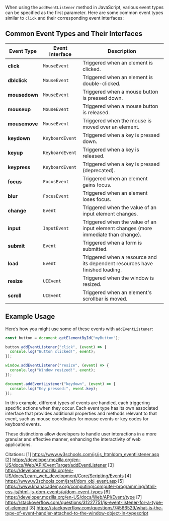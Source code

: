 When using the `addEventListener` method in JavaScript, various event types can be specified as the first parameter. Here are
some common event types similar to `click` and their corresponding event interfaces:

## Common Event Types and Their Interfaces

| Event Type    | Event Interface | Description                                                                        |
| ------------- | --------------- | ---------------------------------------------------------------------------------- |
| **click**     | `MouseEvent`    | Triggered when an element is clicked.                                              |
| **dblclick**  | `MouseEvent`    | Triggered when an element is double-clicked.                                       |
| **mousedown** | `MouseEvent`    | Triggered when a mouse button is pressed down.                                     |
| **mouseup**   | `MouseEvent`    | Triggered when a mouse button is released.                                         |
| **mousemove** | `MouseEvent`    | Triggered when the mouse is moved over an element.                                 |
| **keydown**   | `KeyboardEvent` | Triggered when a key is pressed down.                                              |
| **keyup**     | `KeyboardEvent` | Triggered when a key is released.                                                  |
| **keypress**  | `KeyboardEvent` | Triggered when a key is pressed (deprecated).                                      |
| **focus**     | `FocusEvent`    | Triggered when an element gains focus.                                             |
| **blur**      | `FocusEvent`    | Triggered when an element loses focus.                                             |
| **change**    | `Event`         | Triggered when the value of an input element changes.                              |
| **input**     | `InputEvent`    | Triggered when the value of an input element changes (more immediate than change). |
| **submit**    | `Event`         | Triggered when a form is submitted.                                                |
| **load**      | `Event`         | Triggered when a resource and its dependent resources have finished loading.       |
| **resize**    | `UIEvent`       | Triggered when the window is resized.                                              |
| **scroll**    | `UIEvent`       | Triggered when an element's scrollbar is moved.                                    |

## Example Usage

Here’s how you might use some of these events with `addEventListener`:

```javascript
const button = document.getElementById("myButton");

button.addEventListener("click", (event) => {
  console.log("Button clicked!", event);
});

window.addEventListener("resize", (event) => {
  console.log("Window resized!", event);
});

document.addEventListener("keydown", (event) => {
  console.log("Key pressed:", event.key);
});
```

In this example, different types of events are handled, each triggering specific actions when they occur. Each event type has
its own associated interface that provides additional properties and methods relevant to that event, such as mouse
coordinates for mouse events or key codes for keyboard events.

These distinctions allow developers to handle user interactions in a more granular and effective manner, enhancing the
interactivity of web applications.

Citations: [1] https://www.w3schools.com/js/js_htmldom_eventlistener.asp [2]
https://developer.mozilla.org/en-US/docs/Web/API/EventTarget/addEventListener [3]
https://developer.mozilla.org/en-US/docs/Learn_web_development/Core/Scripting/Events [4]
https://www.w3schools.com/jsref/dom_obj_event.asp [5]
https://www.khanacademy.org/computing/computer-programming/html-css-js/html-js-dom-events/a/dom-event-types [6]
https://developer.mozilla.org/en-US/docs/Web/API/Event/type [7]
https://stackoverflow.com/questions/31227751/js-event-listener-for-a-type-of-element [8]
https://stackoverflow.com/questions/74566529/what-is-the-type-of-event-handler-attached-to-the-window-object-in-typescript
